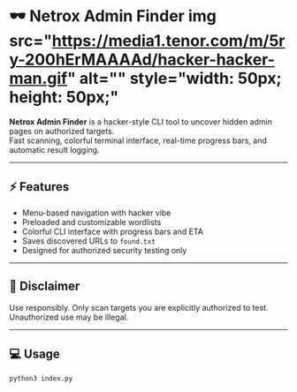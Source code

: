 # 🕶️ Netrox Admin Finder    img src="https://media1.tenor.com/m/5ry-200hErMAAAAd/hacker-hacker-man.gif" alt="" style="width: 50px; height: 50px;"


**Netrox Admin Finder** is a hacker-style CLI tool to uncover hidden admin pages on authorized targets.  
Fast scanning, colorful terminal interface, real-time progress bars, and automatic result logging.  


---

## ⚡ Features
- Menu-based navigation with hacker vibe  
- Preloaded and customizable wordlists  
- Colorful CLI interface with progress bars and ETA  
- Saves discovered URLs to `found.txt`  
- Designed for authorized security testing only  

---

## 🚨 Disclaimer
Use responsibly. Only scan targets you are explicitly authorized to test. Unauthorized use may be illegal.

---

## 💻 Usage
```bash
python3 index.py
